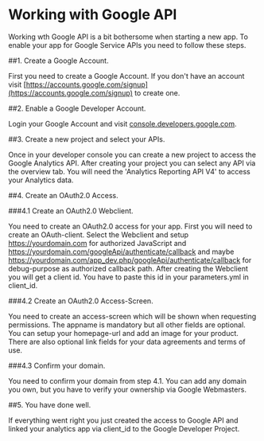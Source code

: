 # Working with Google API

Working wth Google API is a bit bothersome when starting a new app. 
To enable your app for Google Service APIs you need to follow these steps.

##1. Create a Google Account.

First you need to create a Google Account. If you don't have an account visit 
[https://accounts.google.com/signup](https://accounts.google.com/signup) to create one.

##2. Enable a Google Developer Account.

Login your Google Account and visit [console.developers.google.com](console.developers.google.com).

##3. Create a new project and select your APIs.

Once in your developer console you can create a new project to access the Google Analytics API. After creating your 
project you can select any API via the overview tab. You will need the 'Analytics Reporting API V4' to access your 
Analytics data.

##4. Create an OAuth2.0 Access.

###4.1 Create an OAuth2.0 Webclient.

You need to create an OAuth2.0 access for your app. First you will need to create an OAuth-client. Select the Webclient
and setup https://yourdomain.com for authorized JavaScript and https://yourdomain.com/googleApi/authenticate/callback 
and maybe https://yourdomain.com/app_dev.php/googleApi/authenticate/callback for debug-purpose as authorized callback path.
After creating the Webclient you will get a client id. You have to paste this id in your parameters.yml in client_id.


###4.2 Create an OAuth2.0 Access-Screen.

You need to create an access-screen which will be shown when requesting permissions. The appname is mandatory but 
all other fields are optional. You can setup your homepage-url and add an image for your product. There are also optional
link fields for your data agreements and terms of use.

###4.3 Confirm your domain.

You need to confirm your domain from step 4.1. You can add any domain you own, but you have to verify your ownership via
Google Webmasters.

##5. You have done well.

If everything went right you just created the access to Google API and linked your analytics app via client_id to the 
Google Developer Project.
